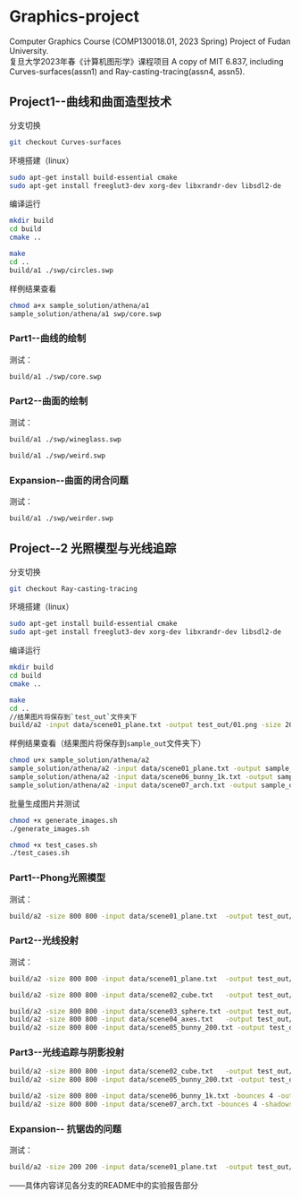 # Graphics-project
Computer Graphics Course (COMP130018.01, 2023 Spring) Project of Fudan University.  
复旦大学2023年春《计算机图形学》课程项目
A copy of MIT 6.837, including Curves-surfaces(assn1) and Ray-casting-tracing(assn4, assn5).
## Project1--曲线和曲面造型技术
分支切换

```bash
git checkout Curves-surfaces
```

环境搭建（linux）

```bash
sudo apt-get install build-essential cmake
sudo apt-get install freeglut3-dev xorg-dev libxrandr-dev libsdl2-de
```
编译运行
```bash
mkdir build
cd build
cmake ..
```
```bash
make
cd ..
build/a1 ./swp/circles.swp
```
样例结果查看
```bash
chmod a+x sample_solution/athena/a1
sample_solution/athena/a1 swp/core.swp
```
### Part1--曲线的绘制
测试：
```bash
build/a1 ./swp/core.swp
```

### Part2--曲面的绘制
测试：
```bash
build/a1 ./swp/wineglass.swp
```
```bash
build/a1 ./swp/weird.swp
```
### Expansion--曲面的闭合问题
测试：
```bash
build/a1 ./swp/weirder.swp
```


## Project--2 光照模型与光线追踪

分支切换

```bash
git checkout Ray-casting-tracing
```

环境搭建（linux）

```bash
sudo apt-get install build-essential cmake
sudo apt-get install freeglut3-dev xorg-dev libxrandr-dev libsdl2-de
```
编译运行
```bash
mkdir build
cd build
cmake ..
```
```bash
make
cd ..
//结果图片将保存到`test_out`文件夹下
build/a2 -input data/scene01_plane.txt -output test_out/01.png -size 200 200
```
样例结果查看（结果图片将保存到`sample_out`文件夹下）
```bash
chmod u+x sample_solution/athena/a2
sample_solution/athena/a2 -input data/scene01_plane.txt -output sample_out/01.png -size 200 200
sample_solution/athena/a2 -input data/scene06_bunny_1k.txt -output sample_out/06.png -size 300 300 -bounces 4
sample_solution/athena/a2 -input data/scene07_arch.txt -output sample_out/07.png -size 300 300 -shadows -bounces 4
```
批量生成图片并测试

```bash
chmod +x generate_images.sh
./generate_images.sh
```

```bash
chmod +x test_cases.sh
./test_cases.sh
```



### Part1--Phong光照模型

测试：
```bash
build/a2 -size 800 800 -input data/scene01_plane.txt  -output test_out/a01.png -normals test_out/a01n.png -depth 8 18 test_out/a01d.png
```

### Part2--光线投射
测试：
```bash
build/a2 -size 800 800 -input data/scene01_plane.txt  -output test_out/b01.png -normals test_out/b01n.png -depth 8 18 test_out/b01d.png
```
```bash
build/a2 -size 800 800 -input data/scene02_cube.txt   -output test_out/a02.png -normals test_out/a02n.png -depth 8 18 test_out/a02d.png
```
```bash
build/a2 -size 800 800 -input data/scene03_sphere.txt -output test_out/a03.png -normals test_out/a03n.png -depth 8 18 test_out/a03d.png
build/a2 -size 800 800 -input data/scene04_axes.txt   -output test_out/a04.png -normals test_out/a04n.png -depth 8 18 test_out/a04d.png
build/a2 -size 800 800 -input data/scene05_bunny_200.txt -output test_out/a05.png -normals test_out/a05n.png -depth 0.8 1.0 test_out/a05d.png
```
###  Part3--光线追踪与阴影投射
```bash
build/a2 -size 800 800 -input data/scene02_cube.txt   -output test_out/b02.png -normals test_out/b02n.png -depth 8 18 test_out/b02d.png
build/a2 -size 800 800 -input data/scene05_bunny_200.txt -output test_out/b05.png -normals test_out/b05n.png -depth 0.8 1.0 test_out/b05d.png
```
```bash
build/a2 -size 800 800 -input data/scene06_bunny_1k.txt -bounces 4 -output test_out/a06.png -normals test_out/a06n.png -depth 8 18 test_out/a06d.png
build/a2 -size 800 800 -input data/scene07_arch.txt -bounces 4 -shadows -output test_out/a07.png -normals test_out/a07n.png -depth 8 18 test_out/a07d.png
```


### Expansion-- 抗锯齿的问题

测试：
```bash
build/a2 -size 200 200 -input data/scene01_plane.txt  -output test_out/c01.png -normals test_out/c01n.png -depth 8 18 test_out/c01d.png -jitter -filter
```



——具体内容详见各分支的README中的实验报告部分
